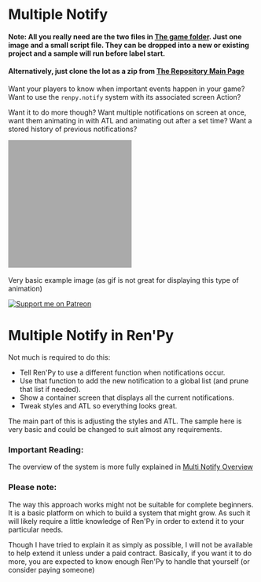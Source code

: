 # Multiple Notify

#### Note: All you really need are the two files in [The game folder](game). Just one image and a small script file. They can be dropped into a new or existing project and a sample will run before label start. 
#### Alternatively, just clone the lot as a zip from [The Repository Main Page](https://github.com/RenpyRemix/multi-notify)

Want your players to know when important events happen in your game?
Want to use the `renpy.notify` system with its associated screen Action?

Want it to do more though? Want multiple notifications on screen at once, want them animating in with ATL and animating out after a set time? Want a stored history of previous notifications?

![Image of Multiple Notify](explain_images/multi_notify.gif?raw=true "Sample")

Very basic example image (as gif is not great for displaying this type of animation)

[![Support me on Patreon](https://c5.patreon.com/external/logo/become_a_patron_button.png)](https://www.patreon.com/bePatron?u=19978585)

# Multiple Notify in Ren'Py

Not much is required to do this:
  - Tell Ren'Py to use a different function when notifications occur.
  - Use that function to add the new notification to a global list (and prune that list if needed).
  - Show a container screen that displays all the current notifications.
  - Tweak styles and ATL so everything looks great.

The main part of this is adjusting the styles and ATL. The sample here is very basic and could be changed to suit almost any requirements.

### Important Reading:

The overview of the system is more fully explained in [Multi Notify Overview](explain_overview.md)

### Please note:

The way this approach works might not be suitable for complete beginners. It is a basic platform on which to build a system that might grow. As such it will likely require a little knowledge of Ren'Py in order to extend it to your particular needs. 

Though I have tried to explain it as simply as possible, I will not be available to help extend it unless under a paid contract.
Basically, if you want it to do more, you are expected to know enough Ren'Py to handle that yourself (or consider paying someone)

